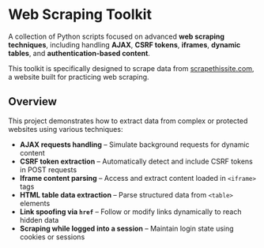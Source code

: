 # Web Scraping Toolkit

A collection of Python scripts focused on advanced **web scraping techniques**, including handling **AJAX**, **CSRF tokens**, **iframes**, **dynamic tables**, and **authentication-based content**.

This toolkit is specifically designed to scrape data from [scrapethissite.com](https://scrapethissite.com), a website built for practicing web scraping.

## Overview

This project demonstrates how to extract data from complex or protected websites using various techniques:

- **AJAX requests handling** – Simulate background requests for dynamic content
- **CSRF token extraction** – Automatically detect and include CSRF tokens in POST requests
- **Iframe content parsing** – Access and extract content loaded in `<iframe>` tags
- **HTML table data extraction** – Parse structured data from `<table>` elements
- **Link spoofing via `href`** – Follow or modify links dynamically to reach hidden data
- **Scraping while logged into a session** – Maintain login state using cookies or sessions
